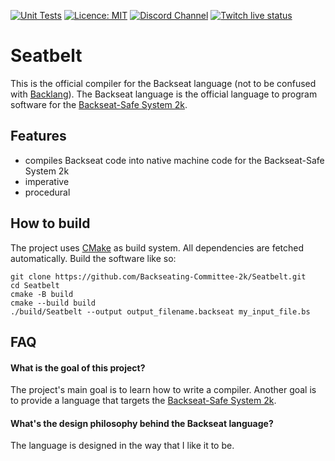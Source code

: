[![Unit Tests](https://github.com/Backseating-Committee-2k/Seatbelt/actions/workflows/cmake.yml/badge.svg)](https://github.com/Backseating-Committee-2k/Seatbelt/actions/workflows/cmake.yml)
[![Licence: MIT](https://img.shields.io/github/license/Backseating-Committee-2k/Seatbelt)](https://github.com/Backseating-Committee-2k/Seatbelt/blob/main/LICENSE)
[![Discord Channel](https://img.shields.io/discord/834834066008309800?style=social)](https://discord.gg/WygnW2wZj3)
[![Twitch live status](https://img.shields.io/twitch/status/coder2k?style=social)](https://twitch.tv/coder2k)

# Seatbelt

This is the official compiler for the Backseat language (not to be confused with [Backlang](https://www.backlang.org)).
The Backseat language is the official language to program software for
the [Backseat-Safe System 2k](https://github.com/Backseating-Committee-2k/BackseatSafeSystem2k).

## Features

- compiles Backseat code into native machine code for the Backseat-Safe System 2k
- imperative
- procedural

## How to build

The project uses [CMake](https://cmake.org/) as build system. All dependencies are fetched automatically. Build the
software like so:

```
git clone https://github.com/Backseating-Committee-2k/Seatbelt.git
cd Seatbelt
cmake -B build
cmake --build build
./build/Seatbelt --output output_filename.backseat my_input_file.bs
```

## FAQ

#### What is the goal of this project?

The project's main goal is to learn how to write a compiler. Another goal is to provide a language that targets
the [Backseat-Safe System 2k](https://github.com/Backseating-Committee-2k/BackseatSafeSystem2k).

#### What's the design philosophy behind the Backseat language?

The language is designed in the way that I like it to be.
